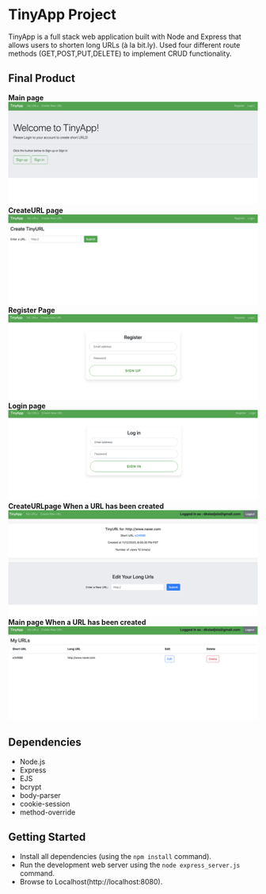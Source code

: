 # TinyApp Project

TinyApp is a full stack web application built with Node and Express that allows users to shorten long URLs (à la bit.ly). Used four different route methods (GET,POST,PUT,DELETE) to implement CRUD functionality.

## Final Product
  **Main page**
!["Main Page"](https://github.com/WanjinYoo/tinyapp/blob/master/docs/MainPage.png)
  **CreateURL page**
!["CreateURL Page"](https://github.com/WanjinYoo/tinyapp/blob/master/docs/CreateURL.png)
 **Register Page**
!["CreateURL Page"](https://github.com/WanjinYoo/tinyapp/blob/master/docs/Register.png)
 **Login page**
!["CreateURL Page"](https://github.com/WanjinYoo/tinyapp/blob/master/docs/Login.png)
 **CreateURLpage When a URL has been created**
!["CreateURL Page"](https://github.com/WanjinYoo/tinyapp/blob/master/docs/URLpage.png)
  **Main page When a URL has been created**
!["Main Page2"](https://github.com/WanjinYoo/tinyapp/blob/master/docs/Mainpage2.png)

## Dependencies

- Node.js
- Express
- EJS
- bcrypt
- body-parser
- cookie-session
- method-override

## Getting Started

- Install all dependencies (using the `npm install` command).
- Run the development web server using the `node express_server.js` command.
- Browse to Localhost(http://localhost:8080).